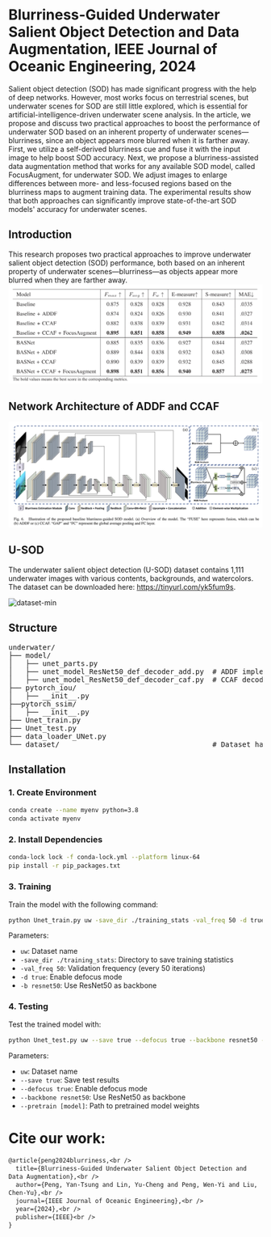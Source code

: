 # Blurriness-Guided Underwater Salient Object Detection and Data Augmentation, IEEE Journal of Oceanic Engineering, 2024
Salient object detection (SOD) has made significant progress with the help of deep networks. However, most works focus on terrestrial scenes, but underwater scenes for SOD are still little explored, which is essential for artificial-intelligence-driven underwater scene analysis. In the article, we propose and discuss two practical approaches to boost the performance of underwater SOD based on an inherent property of underwater scenes—blurriness, since an object appears more blurred when it is farther away. First, we utilize a self-derived blurriness cue and fuse it with the input image to help boost SOD accuracy. Next, we propose a blurriness-assisted data augmentation method that works for any available SOD model, called FocusAugment, for underwater SOD. We adjust images to enlarge differences between more- and less-focused regions based on the blurriness maps to augment training data. The experimental results show that both approaches can significantly improve state-of-the-art SOD models' accuracy for underwater scenes.

## Introduction
This research proposes two practical approaches to improve underwater salient object detection (SOD) performance, both based on an inherent property of underwater scenes—blurriness—as objects appear more blurred when they are farther away.
![Metrics](Figures/Metrics.png)

## Network Architecture of ADDF and CCAF
![Architecture](Figures/Architecture.png)


## U-SOD

The underwater salient object detection (U-SOD) dataset contains 1,111 underwater images with various contents, backgrounds, and watercolors. 
The dataset can be downloaded here: https://tinyurl.com/yk5fum9s.

![dataset-min](https://user-images.githubusercontent.com/56446649/158001100-1c404834-3a14-4999-9911-6e9ff4305ed6.png)


## Structure
<pre>
underwater/
├── model/                      
│   ├── unet_parts.py          
│   ├── unet_model_ResNet50_def_decoder_add.py  # ADDF implementation
│   ├── unet_model_ResNet50_def_decoder_caf.py  # CCAF decoder implementation
├── pytorch_iou/
│   ├── __init__.py
├──pytorch_ssim/
│   ├── __init__.py
├── Unet_train.py             
├── Unet_test.py  
├── data_loader_UNet.py
└── dataset/                                    # Dataset handling code and data
</pre>



## Installation
### 1. Create Environment

```bash
conda create --name myenv python=3.8
conda activate myenv
```

### 2. Install Dependencies

```bash
conda-lock lock -f conda-lock.yml --platform linux-64
pip install -r pip_packages.txt
```

### 3. Training

Train the model with the following command:

```bash
python Unet_train.py uw -save_dir ./training_stats -val_freq 50 -d true -b resnet50
```

Parameters:
- `uw`: Dataset name
- `-save_dir ./training_stats`: Directory to save training statistics
- `-val_freq 50`: Validation frequency (every 50 iterations)
- `-d true`: Enable defocus mode
- `-b resnet50`: Use ResNet50 as backbone

### 4. Testing

Test the trained model with:

```bash
python Unet_test.py uw --save true --defocus true --backbone resnet50 --pretrain [model]
```
Parameters:
- `uw`: Dataset name
- `--save true`: Save test results
- `--defocus true`: Enable defocus mode
- `--backbone resnet50`: Use ResNet50 as backbone
- `--pretrain [model]`: Path to pretrained model weights



# Cite our work:
```
@article{peng2024blurriness,<br />
  title={Blurriness-Guided Underwater Salient Object Detection and Data Augmentation},<br />
  author={Peng, Yan-Tsung and Lin, Yu-Cheng and Peng, Wen-Yi and Liu, Chen-Yu},<br />
  journal={IEEE Journal of Oceanic Engineering},<br />
  year={2024},<br />
  publisher={IEEE}<br />
}
```

